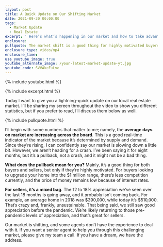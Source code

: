 ```yaml
---
layout: post
title: A Quick Update on Our Shifting Market
date: 2021-09-30 00:00:00
tags:
  - Market Update
  - Real Estate
excerpt: ' Here’s what’s happening in our market and how to take advantage of it. '
enclosure:
pullquote: The market shift is a good thing for highly motivated buyers and sellers.
enclosure_type: video/mp4
enclosure_time:
use_youtube_image: true
youtube_alternate_image: /your-latest-market-update-yt.jpg
youtube_code: SVVAkeFuLvo
---
```

{% include youtube.html %}

{% include excerpt.html %}

Today I want to give you a lightning-quick update on our local real estate market. I’ll be sharing my screen throughout the video to show you different statistics, but if you prefer to read, I’ll discuss them below as well.

{% include pullquote.html %}

I’ll begin with some numbers that matter to me; namely, the **average days on market are increasing across the board.** This is a good real-time indicator of the market because it’s determined by supply and demand. Since they’re rising, I can confidently say our market is slowing down a little bit. However, we aren’t heading for a crash. I’ve been saying it for eight months, but it’s a pullback, not a crash, and it might not be a bad thing.&nbsp;

**What does the pullback mean for you?** Mainly, it’s a good thing for both buyers and sellers, but only if they’re highly motivated. For buyers looking to upgrade your home into the $1 million range, there’s less competition currently, and the price of money remains low because of interest rates.&nbsp;

**For sellers, it’s a mixed bag.** The 12 to 18% appreciation we’ve seen over the last 18 months is going away, and it probably isn’t coming back. For example, an average home in 2018 was $390,000, while today it’s $510,000. That’s crazy and, frankly, unsustainable. That being said, we still saw good appreciation before the pandemic. We’re likely returning to those pre-pandemic levels of appreciation, and that’s great for sellers.&nbsp;

Our market is shifting, and some agents don’t have the experience to deal with it. If you want a senior agent to help you through this challenging market, please give my team a call. If you have a dream, we have the address.&nbsp;

